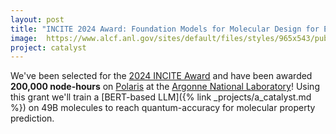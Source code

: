 ```yaml
---
layout: post
title: "INCITE 2024 Award: Foundation Models for Molecular Design for Energy Storage and Conversion"
image:  https://www.alcf.anl.gov/sites/default/files/styles/965x543/public/2022-07/33181D_086_ALCF%20Polaris%20Crop.jpg?itok=HVAHsZtt
project: catalyst
---
```


We've been selected for the [2024 INCITE Award](https://www.doeleadershipcomputing.org/about) and have been awarded **200,000 node-hours** on [Polaris](https://www.alcf.anl.gov/polaris) at the [Argonne National Laboratory](https://www.alcf.anl.gov)!
Using this grant we'll train a [BERT-based LLM]({% link _projects/a_catalyst.md %}) on 49B molecules to reach quantum-accuracy for molecular property prediction.
